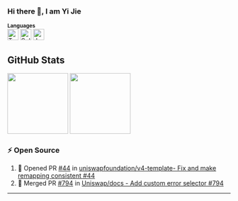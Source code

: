 ### Hi there 👋, I am Yi Jie

<sup><b>Languages</b></sup> <br>
<img alt="Typescript" src="https://img.shields.io/badge/typescript-%23007ACC.svg?style=for-the-badge&logo=typescript&logoColor=white" height="25" />
<img alt="Solidity" src="https://img.shields.io/badge/solidity-%23363636.svg?style=for-the-badge&logo=solidity&logoColor=white" height="25" />
<img alt="Java" src="https://img.shields.io/badge/Java-ED8B00?style=for-the-badge&logo=openjdk&logoColor=white" height="25" />

<h2>GitHub Stats</h2>
  <img height="137px" src="https://github-readme-stats.vercel.app/api?username=seeyijie&hide_title=true&hide_border=true&show_icons=true&include_all_commits=true&count_private=true&line_height=21&text_color=000&icon_color=000&theme=graywhite" />
  <img height="137px" src="https://github-readme-stats.vercel.app/api/top-langs/?username=seeyijie&hide=html&hide_title=true&hide_border=true&layout=compact&langs_count=6&exclude_repo=comp426,Redventures-Movie-Quotes&text_color=000&icon_color=fff&theme=graywhite" />

### :zap: Open Source
<!--START_SECTION:activity-->
1. 💪 Opened PR [#44](https://github.com/uniswapfoundation/v4-template/pull/44) in [uniswapfoundation/v4-template- Fix and make remapping consistent #44](https://github.com/uniswapfoundation/v4-template/pull/44)
2. 🎉 Merged PR [#794](https://github.com/Uniswap/docs/pull/794) in [Uniswap/docs - Add custom error selector #794](https://github.com/Uniswap/docs/pull/794)
<!--END_SECTION:activity-->


---
